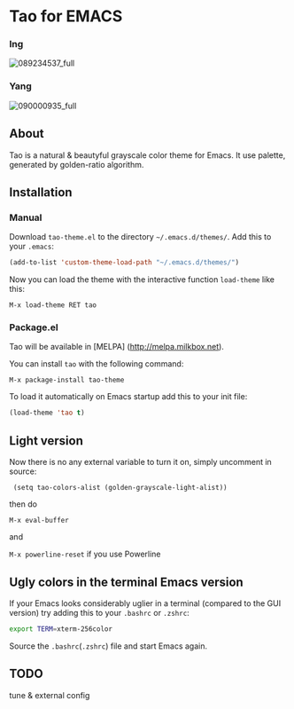 # Tao for EMACS

### Ing

![089234537_full](https://cloud.githubusercontent.com/assets/977130/6906540/2dcc228e-d738-11e4-9c01-cffb23eb808a.png)

### Yang

![090000935_full](https://cloud.githubusercontent.com/assets/977130/6906836/e7f2da8a-d739-11e4-9564-b70b3b46cea3.png)

## About

Tao is a natural & beautyful grayscale color theme for Emacs. It use palette, generated by golden-ratio algorithm.

## Installation

### Manual

Download `tao-theme.el` to the directory `~/.emacs.d/themes/`. Add this to your
`.emacs`:

```lisp
(add-to-list 'custom-theme-load-path "~/.emacs.d/themes/")
```

Now you can load the theme with the interactive function `load-theme` like this:

`M-x load-theme RET tao`

### Package.el

Tao will be available in [MELPA] (http://melpa.milkbox.net).

You can install `tao` with the following command:

`M-x package-install tao-theme`

To load it automatically on Emacs startup add this to your init file:

```lisp
(load-theme 'tao t)
```

## Light version

Now there is no any external variable to turn it on, simply uncomment in source:
```
 (setq tao-colors-alist (golden-grayscale-light-alist))
```

then do

`M-x eval-buffer`

and

`M-x powerline-reset` if you use Powerline

## Ugly colors in the terminal Emacs version

If your Emacs looks considerably uglier in a terminal (compared to the
GUI version) try adding this to your `.bashrc` or `.zshrc`:

```bash
export TERM=xterm-256color
```

Source the `.bashrc`(`.zshrc`) file and start Emacs again.

## TODO

tune & external config
